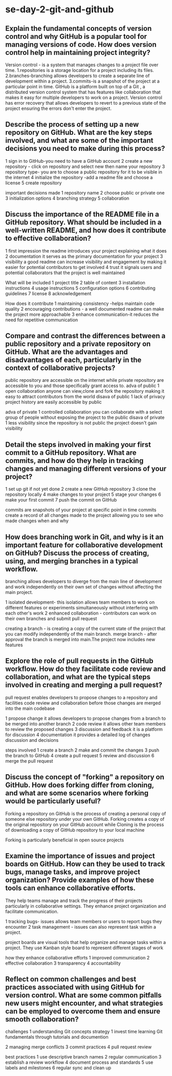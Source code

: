 # se-day-2-git-and-github
## Explain the fundamental concepts of version control and why GitHub is a popular tool for managing versions of code. How does version control help in maintaining project integrity?
Version control - is a system that manages changes to a project file over time.
1.repositories is a storage location for a project including its files.
2.branches-branching allows developers to create a separate line of development within a project.
3.commits-is a snapshot of the project at a particular point in time.
GitHub is a platform built on top of a Git , a distributed version control system that has features like collaboration that makes it easy for multiple developers to work on a project.
Version control has error recovery that allows developers to revert to a previous state of the project ensuring the errors don't enter the project.

## Describe the process of setting up a new repository on GitHub. What are the key steps involved, and what are some of the important decisions you need to make during this process?
1 sign in to GitHub-you need to have a GitHub account 
2 create a new repository - click on repository and select new then name your repository
3 repository type- you are to choose a public repository for it to be visible in the internet
4 initialize the repository -add a readme file and choose a license
5 create repository 
 
important decisions made
1 repository name
2 choose public or private one
3 initialization options 
4 branching strategy
5 collaboration 



## Discuss the importance of the README file in a GitHub repository. What should be included in a well-written README, and how does it contribute to effective collaboration?
1 first impression the readme introduces your project explaining what it does
2 documentation it serves as the primary documentation for your project
3 visibility a good readme can increase visibility and engagement by making it easier for potential contributors to get involved
4 trust it signals users and potential collaborators that the project is well maintained

What will be included 
1 project title 
2 table of content
3 installation instructions 
4 usage instructions 
5 configuration options
6 contributing guidelines 
7 license
8 acknowledgement 

How does it contribute
1 maintaining consistency -helps maintain code quality 
2 encouraging contributions - a well documented readme can make the project more approachable 
3 enhance communication-it reduces the need for repetitive communication 

## Compare and contrast the differences between a public repository and a private repository on GitHub. What are the advantages and disadvantages of each, particularly in the context of collaborative projects?

public repository are accessible on the internet while private repository are accessible to you and those specifically grant access to.
adva of public 
1 open collaboration 
anyone can view,clone and fork the repository making it easy to attract contributors from the world
disava of public
1 lack of privacy
project history are easily accessible by public

adva of private
1 controlled collaboration 
you can collaborate with a select group of people without exposing the project to the public 
disava of private 
1 less visibility 
since the repository is not public the project doesn't gain visibility 

## Detail the steps involved in making your first commit to a GitHub repository. What are commits, and how do they help in tracking changes and managing different versions of your project?


1 set up git if not yet done
2 create a new GitHub repository 
3 clone the repository locally 
4 make changes to your project 
5 stage your changes
6 make your first commit
7 push the commit on GitHub 

commits are snapshots of your project at specific point in time
commits create a record of all changes made to the project allowing you to see who made changes when and why

## How does branching work in Git, and why is it an important feature for collaborative development on GitHub? Discuss the process of creating, using, and merging branches in a typical workflow.


branching allows developers to diverge from the main line of development and work independently on their own set of changes without affecting the main project.

1 isolated development- this isolation allows team members to work on different features or experiments simultaneously without interfering with each other's work
2 enhanced collaboration - contributors can work on their own branches and submit pull request

creating a branch - is creating a copy of the current state of the project that you can modify independently of the main branch.
merge branch - after approval the  branch is merged into main.The project now includes new features 



## Explore the role of pull requests in the GitHub workflow. How do they facilitate code review and collaboration, and what are the typical steps involved in creating and merging a pull request?


pull request enables developers to propose changes to a repository and facilities code review and collaboration before those changes are merged into the main codebase

1 propose change it allows developers to propose changes from a branch to be merged into another branch 
2 code review it allows other team members to review the proposed changes
3 discussion and feedback it is a platform for discussion 
4 documentation it provides a detailed log of changes discussion and decisions 

steps involved 
1 create a branch
2 make and commit the changes
3 push the branch to GitHub
4 create a pull request 
5 review and discussion
6 merge the pull request 



## Discuss the concept of "forking" a repository on GitHub. How does forking differ from cloning, and what are some scenarios where forking would be particularly useful?
 
Forking a repository on GitHub is the process of creating a personal copy of someone else repository under your own GitHub.
Forking creates a copy of the original repository on your GitHub account while Cloning is the process of downloading a copy of GitHub repository to your local machine

Forking is particularly beneficial in open source projects 




## Examine the importance of issues and project boards on GitHub. How can they be used to track bugs, manage tasks, and improve project organization? Provide examples of how these tools can enhance collaborative efforts.

They help teams manage and track the progress of their projects particularly in collaborative settings. They enhance project organization and facilitate communication.

1 tracking bugs- issues allows team members or users to report bugs they encounter 
2 task management - issues can also represent task within a project.

project boards are visual tools that help organize and manage tasks within a project. They use Kanban style board to represent different stages of work


how they enhance collaborative efforts
1 improved communication 
2 effective collaboration 
3 transparency
4 accountability 





## Reflect on common challenges and best practices associated with using GitHub for version control. What are some common pitfalls new users might encounter, and what strategies can be employed to overcome them and ensure smooth collaboration?



challenges 
1 understanding Git concepts
strategy
1 invest time learning Git fundamentals through tutorials and documention 

2 managing merge conflicts
3 commit practices
4 pull request review

best practices 
1 use descriptive branch names
2 regular communication 
3 establish a review workflow
4 document process and standards 
5 use labels and milestones
6 regular sync and clean up
